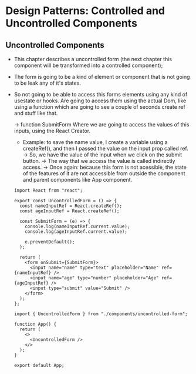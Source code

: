 # Design Patterns: Controlled and Uncontrolled Components

## Uncontrolled Components
- This chapter describes a uncontrolled form (the next chapter this component will be transformed into a controlled component);
- The form is going to be a kind of element or component that is not going to be leak any of it's states.
- So not going to be able to access this forms elements using any kind of usestate or hooks. Are going to access them using the actual Dom, like using a function which are going to see a couple of seconds create ref and stuff like that.

  -> function SubmitForm
  Where we are going to access the values of this inputs, using the React Creator.
    - Example: to save the name value, I create a variable using a createRef(), and then I passed the value on the input prop called ref.
  -> So, we have the value of the input when we click on the submit button.
  -> The way that we access the value is called indirectly access.
  -> Once again: because this form is not acessible, the state of the features of it are not accessible from outside the component and parent components like App component.

  ```
  import React from "react";

  export const UncontrolledForm = () => {
    const nameInputRef = React.createRef();
    const ageInputRef = React.createRef();

    const SubmitForm = (e) => {
      console.log(nameInputRef.current.value);
      console.log(ageInputRef.current.value);

      e.preventDefault();
    };

    return (
      <form onSubmit={SubmitForm}>
        <input name="name" type="text" placeholder="Name" ref={nameInputRef} />
        <input name="age" type="number" placeholder="Age" ref={ageInputRef} />
        <input type="submit" value="Submit" />
      </form>
    );
  };
  ```

  ```
  import { UncontrolledForm } from "./components/uncontrolled-form";

  function App() {
    return (
      <>
        <UncontrolledForm />
      </>
    );
  }

  export default App;
  ```
